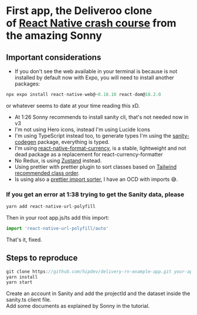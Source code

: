# First app, the Deliveroo clone <br> of [React Native crash course](https://www.youtube.com/watch?v=AkEnidfZnCU) from the amazing Sonny

## Important considerations

- If you don't see the web available in your terminal is because is not installed by default now with Expo, you will need to install another packages:

```javascript
npx expo install react-native-web@~0.18.10 react-dom@18.2.0

```

or whatever seems to date at your time reading this xD.

- At 1:26 Sonny recommends to install sanity cli, that's not needed now in v3
- I'm not using Hero icons, instead I'm using Lucide Icons
- I'm using TypeScript instead too, to generate types I'm using the [sanity-codegen](https://www.sanity.io/plugins/sanity-codegen) package, everything is typed.
- I'm using [react-native-format-currency](https://github.com/AwesomeLabs/react-native-format-currency), is a stable, lightweight and not dead package as a replacement for react-currency-formatter
- No Redux, is using [Zustand](https://github.com/pmndrs/zustand) instead.
- Using prettier with prettier plugin to sort classes based on [Tailwind recommended class order](https://tailwindcss.com/blog/automatic-class-sorting-with-prettier#how-classes-are-sorted).
- Is using also a [prettier import sorter](https://github.com/trivago/prettier-plugin-sort-imports), I have an OCD with imports 😅.

### If you get an error at 1:38 trying to get the Sanity data, please

```javascript
yarn add react-native-url-polyfill

```

Then in your root app.js/ts add this import:

```javascript
import 'react-native-url-polyfill/auto'
```

That's it, fixed.

## Steps to reproduce

```javascript
git clone https://github.com/hipdev/delivery-rn-example-app.git your-app-name
yarn install
yarn start
```

Create an account in Sanity and add the projectId and the dataset inside the sanity.ts client file.<br>
Add some documents as explained by Sonny in the tutorial.
